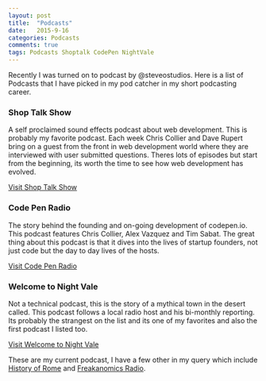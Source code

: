 ```yaml
---
layout: post
title:  "Podcasts"
date:   2015-9-16
categories: Podcasts
comments: true
tags: Podcasts Shoptalk CodePen NightVale
---
```


Recently I was turned on to podcast by @steveostudios. Here is a list of Podcasts that I have picked in my pod catcher in my short
podcasting career.



### Shop Talk Show
A self proclaimed sound effects podcast about web development. This is probably my favorite podcast. Each week Chris Collier and Dave Rupert bring on a guest from the front in web development world where they are interviewed with user submitted questions. Theres lots of episodes but start from the beginning, its worth the time to see how web development has evolved.

[Visit Shop Talk Show](http://shoptalkshow.com/)


### Code Pen Radio
The story behind the founding and on-going development of codepen.io. This podcast features Chris Collier, Alex Vazquez and Tim Sabat. The great thing about this podcast is that it dives into the lives of startup founders, not just code but the day to day lives of the hosts.

[Visit Code Pen Radio](http://blog.codepen.io/radio/)


### Welcome to Night Vale
Not a technical podcast, this is the story of a mythical town in the desert called. This podcast follows a local radio host and his bi-monthly reporting. Its probably the strangest on the list and its one of my favorites and also the first podcast I listed too.

[Visit Welcome to Night Vale](http://www.commonplacebooks.com/welcome-to-night-vale/)


These are my current podcast, I have a few other in my query which include [History of Rome](http://thehistoryofrome.typepad.com/) and [Freakanomics Radio](http://freakonomics.com/radio/).
